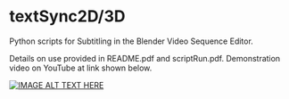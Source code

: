 # textSync2D/3D

Python scripts for Subtitling in the Blender Video Sequence Editor. 

Details on use provided in README.pdf and scriptRun.pdf. Demonstration video on YouTube at link shown below.


[![IMAGE ALT TEXT HERE](https://img.youtube.com/vi/VaOCLHvosjc/0.jpg)](https://www.youtube.com/watch?v=VaOCLHvosjc)
